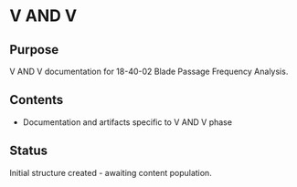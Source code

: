 # V AND V

## Purpose
V AND V documentation for 18-40-02 Blade Passage Frequency Analysis.

## Contents
- Documentation and artifacts specific to V AND V phase

## Status
Initial structure created - awaiting content population.
